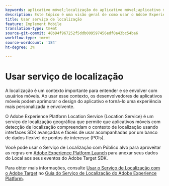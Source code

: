 ```yaml
---
keywords: aplicativo móvel;localização do aplicativo móvel;aplicativo móvel público alvo;localização do público alvo móvel;local serviço;adobe experience cloud location service;pois;pontos de interesse;sdk;localização
description: Este tópico é uma visão geral de como usar o Adobe Experience Platform Location Service no Adobe Target.
title: Usar serviço de localização
feature: Implement Mobile
translation-type: tm+mt
source-git-commit: 48b94f967252f5ddb009597456edf0a43bc54ba6
workflow-type: tm+mt
source-wordcount: '184'
ht-degree: 3%

---
```



# Usar serviço de localização

A localização é um contexto importante para entender e se envolver com usuários móveis. Ao usar esse contexto, os desenvolvedores de aplicativos móveis podem aprimorar o design do aplicativo e torná-lo uma experiência mais personalizada e envolvente.

O Adobe Experience Platform Location Service (Location Service) é um serviço de localização geográfica que permite que aplicativos móveis com detecção de localização compreendam o contexto de localização usando interfaces SDK avançadas e fáceis de usar acompanhadas por um banco de dados flexível de pontos de interesse (POIs).

Você pode usar o Serviço de Localização com Público alvo para aproveitar as regras em [Adobe Experience Platform Launch](https://experienceleague.adobe.com/docs/launch/using/overview.html) para anexar seus dados do Local aos seus eventos do Adobe Target SDK.

Para obter mais informações, consulte [Usar o Serviço de Localização com o Adobe Target](https://experienceleague.adobe.com/docs/places/using/use-places-with-other-solutions/places-target/places-target.html) no [Guia do Serviço de Localização do Adobe Experience Platform](https://experienceleague.adobe.com/docs/places/using/home.html).
